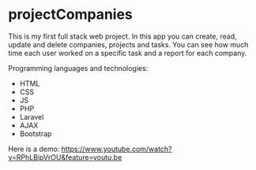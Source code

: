 # projectCompanies

This is my first full stack web project. In this app you can create, read, update and delete companies, projects and tasks. You can see how much time each user worked on a specific task and a report for each company.

Programming languages and technologies:
* HTML
* CSS
* JS
* PHP
* Laravel
* AJAX
* Bootstrap

Here is a demo:
https://www.youtube.com/watch?v=RPhLBipVrOU&feature=youtu.be
